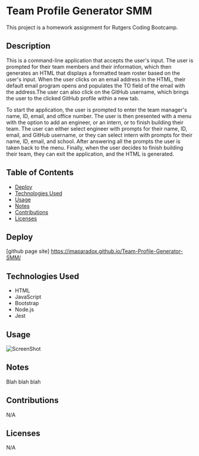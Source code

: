 # Team Profile Generator SMM

This project is a homework assignment for Rutgers Coding Bootcamp.

## Description
This is a command-line application that accepts the user's input. The user is prompted for their team members and their information, which then generates an HTML that displays a formatted team roster based on the user's input. When the user clicks on an email address in the HTML, their default email program opens and populates the TO field of the email with the address.The user can also click on the GitHub username, which brings the user to the clicked GitHub profile within a new tab. 

To start the application, the user is prompted to enter the team manager's name, ID, email, and office number. The user is then presented with a menu with the option to add an engineer, or an intern, or to finish building their team. The user can either select engineer with prompts for their name, ID, email, and GitHub username, or they can select intern with prompts for their name, ID, email, and school. After answering all the prompts the user is taken back to the menu. Finally, when the user decides to finish building their team, they can exit the application, and the HTML is generated.

## Table of Contents 

* [Deploy](#deploy)
* [Technologies Used](#technologies-used)
* [Usage](#usage)
* [Notes](#notes)
* [Contributions](#contributions)
* [Licenses](#licenses)

## Deploy

[github page site] https://imaparadox.github.io/Team-Profile-Generator-SMM/

## Technologies Used

* HTML
* JavaScript
* Bootstrap
* Node.js
* Jest

## Usage 

![ScreenShot](assets/images/Dashboard_without_info.png "ScreenShot")

## Notes
Blah blah blah

## Contributions
N/A

## Licenses
N/A
